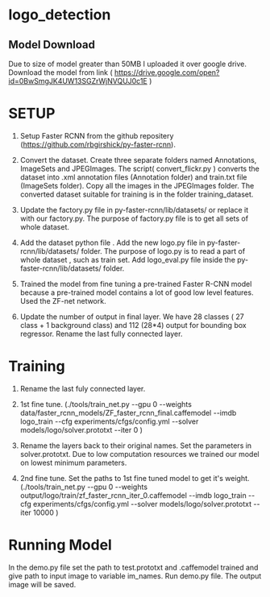 # logo_detection

## Model Download
Due to size of model greater than 50MB I uploaded it over google drive. Download the model from link ( https://drive.google.com/open?id=0BwSmgJK4UW13SGZrWjNVQUJ0c1E ) 


# SETUP 

1. Setup Faster RCNN from the github repositery (https://github.com/rbgirshick/py-faster-rcnn).

2. Convert the dataset. Create three separate folders named Annotations, ImageSets and JPEGImages. The script( convert_flickr.py ) converts the dataset into .xml annotation files  (Annotation folder) and  train.txt file (ImageSets folder). Copy all the images in the JPEGImages folder. The converted dataset suitable for training is in the folder training_dataset.

3. Update the factory.py file in py-faster-rcnn/lib/datasets/ or replace it with our factory.py. The purpose of factory.py file is to get all sets of whole dataset. 

4. Add the dataset python file . Add the new logo.py file in py-faster-rcnn/lib/datasets/ folder.  The purpose of logo.py is to read a part of whole dataset , such as train set. Add logo_eval.py  file inside the  py-faster-rcnn/lib/datasets/ folder.

5. Trained the model from fine tuning a pre-trained Faster R-CNN model because a pre-trained model contains a lot of good low level features. Used the ZF-net network.

6. Update the number of output in final layer. We have 28 classes ( 27 class + 1 background class) and 112 (28*4) output for bounding box regressor.  Rename the last fully connected layer.



# Training

1. Rename the last fuly connected layer.

2. 1st fine tune. (./tools/train_net.py --gpu 0 --weights data/faster_rcnn_models/ZF_faster_rcnn_final.caffemodel --imdb logo_train --cfg experiments/cfgs/config.yml --solver models/logo/solver.prototxt --iter 0 )

3. Rename the layers back to their original names. Set the parameters in solver.prototxt. Due to low computation resources we trained our model on lowest minimum parameters.

4. 2nd fine tune. Set the paths to 1st fine tuned model to get it's weight.  (./tools/train_net.py --gpu 0 --weights output/logo/train/zf_faster_rcnn_iter_0.caffemodel --imdb logo_train --cfg experiments/cfgs/config.yml --solver models/logo/solver.prototxt --iter 10000 )

# Running Model

In the demo.py file set the path to test.prototxt and .caffemodel trained and give path to input image to variable im_names. Run demo.py file. The output image will be saved.
